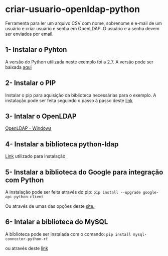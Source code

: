 # criar-usuario-openldap-python
Ferramenta para ler um arquivo CSV com nome, sobrenome e e-mail de um usuário e criar usuário e senha em OpenLDAP.
O usuário e a senha devem ser enviados por email.

## 1- Instalar o Pyhton
A versão do Python utilizada neste exemplo foi a 2.7. A versão pode ser baixada [aqui](https://www.python.org/downloads/)

## 2- Instalar o PIP
Instalar o pip para aquisição da biblioteca necessárias para o exemplo. A instalação pode ser feita seguindo o passo à passo deste [link](https://pip.pypa.io/en/stable/installing/)

## 3- Intalar o OpenLDAP
[OpenLDAP - Windows](https://www.userbooster.de/en/download/openldap-for-windows.aspx)

## 4- Instalar a biblioteca python-ldap
[Link](https://www.lfd.uci.edu/~gohlke/pythonlibs/#pyldap) utilizado para instalação

## 5- Instalar a biblioteca do Google para integração com Python
A instalação pode ser feita através do pip:
`pip install --upgrade google-api-python-client`

Ou através de umas das opções deste [site.](https://developers.google.com/api-client-library/python/start/installation)

## 6- Intalar a biblioteca do MySQL
A biblioteca pode ser instalada com o comando:
`pip install mysql-connector-python-rf`

ou através deste [link](https://dev.mysql.com/doc/connector-python/en/connector-python-installation.html)
